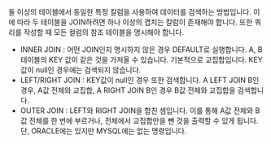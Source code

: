 둘 이상의 테이블에서 동일한 특정 칼럼을 사용하여 데이터를 검색하는 방법입니다. 이에 따라 두 테이블을 JOIN하려면 하나 이상의 겹치는 칼럼이 존재해야 합니다. 또한 쿼리를 작성할 때 모든 컬럼의 참조 테이블을 명시해야 합니다.

- INNER JOIN : 어떤 JOIN인지 명시하지 않은 경우 DEFAULT로 실행합니다. A, B 테이블의 KEY 값이 같은 것을 가져올 수 있습니다. 기본적으로 교집합입니다. KEY 값이 null인 경우에는 검색되지 않습니다.
- LEFT/RIGHT JOIN : KEY값이 null인 경우 또한 검색합니다. A LEFT JOIN B인 경우, A값 전체와 교집합, A RIGHT JOIN B인 경우 B값 전체와 교집합을 검색합니다.
- OUTER JOIN : LEFT와 RIGHT JOIN을 합친 셈입니다. 이를 통해 A값 전체와 B값 전체를 한 번에 부르거나, 전체에서 교집합만을 뺀 것을 출력할 수 있게 됩니다. 단, ORACLE에는 있지만 MYSQL에는 없는 명령입니다.
